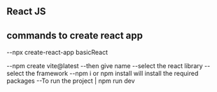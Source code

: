 ## React JS

## commands to create react app
--npx create-react-app basicReact



--npm create vite@latest
--then give name
--select the react library
--select the framework
--npm i or npm install will install the required packages
--To run the project | npm run dev
